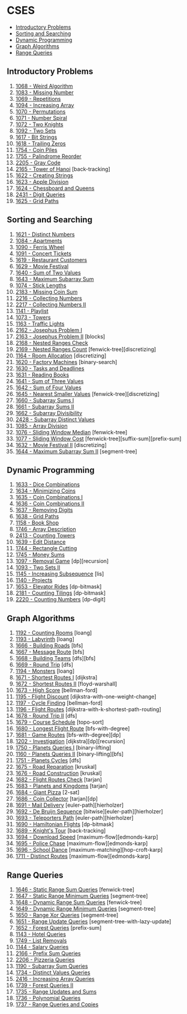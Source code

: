 # CSES

- [Introductory Problems](#Introductory-Problems)
- [Sorting and Searching](#Sorting-and-Searching)
- [Dynamic Programming](#Dynamic-Programming)
- [Graph Algorithms](#Graph-Algorithms)
- [Range Queries](#Range-Queries)

## Introductory Problems

1. [1068 - Weird Algorithm](1068%20-%20Weird%20Algorithm.cpp)
1. [1083 - Missing Number](1083%20-%20Missing%20Number.cpp)
1. [1069 - Repetitions](1069%20-%20Repetitions.cpp)
1. [1094 - Increasing Array](1094%20-%20Increasing%20Array.cpp)
1. [1070 - Permutations](1070%20-%20Permutations.cpp)
1. [1071 - Number Spiral](1071%20-%20Number%20Spiral.cpp)
1. [1072 - Two Knights](1072%20-%20Two%20Knights.cpp)
1. [1092 - Two Sets](1092%20-%20Two%20Sets.cpp)
1. [1617 - Bit Strings](1617%20-%20Bit%20Strings.cpp)
1. [1618 - Trailing Zeros](1618%20-%20Trailing%20Zeros.cpp)
1. [1754 - Coin Piles](1754%20-%20Coin%20Piles.cpp)
1. [1755 - Palindrome Reorder](1755%20-%20Palindrome%20Reorder.cpp)
1. [2205 - Gray Code](2205%20-%20Gray%20Code.cpp)
1. [2165 - Tower of Hanoi](2165%20-%20Tower%20of%20Hanoi.cpp) [back-tracking]
1. [1622 - Creating Strings](1622%20-%20Creating%20Strings.cpp)
1. [1623 - Apple Division](1623%20-%20Apple%20Division.cpp)
1. [1624 - Chessboard and Queens](1624%20-%20Chessboard%20and%20Queens.cpp)
1. [2431 - Digit Queries](2431%20-%20Digit%20Queries.cpp)
1. [1625 - Grid Paths](1625%20-%20Grid%20Paths.cpp)

## Sorting and Searching
1. [1621 - Distinct Numbers](1621%20-%20Distinct%20Numbers.cpp)
1. [1084 - Apartments](1084%20-%20Apartments.cpp)
1. [1090 - Ferris Wheel](1090%20-%20Ferris%20Wheel.cpp)
1. [1091 - Concert Tickets](1091%20-%20Concert%20Tickets.cpp)
1. [1619 - Restaurant Customers](1619%20-%20Restaurant%20Customers.cpp)
1. [1629 - Movie Festival](1629%20-%20Movie%20Festival.cpp)
1. [1640 - Sum of Two Values](1640%20-%20Sum%20of%20Two%20Values.cpp)
1. [1643 - Maximum Subarray Sum](1643%20-%20Maximum%20Subarray%20Sum.cpp)
1. [1074 - Stick Lengths](1074%20-%20Stick%20Lengths.cpp)
1. [2183 - Missing Coin Sum](2183%20-%20Missing%20Coin%20Sum.cpp)
1. [2216 - Collecting Numbers](2216%20-%20Collecting%20Numbers.cpp)
1. [2217 - Collecting Numbers II](2217%20-%20Collecting%20Numbers%20II.cpp)
1. [1141 - Playlist](1141%20-%20Playlist.cpp)
1. [1073 - Towers](1073%20-%20Towers.cpp)
1. [1163 - Traffic Lights](1163%20-%20Traffic%20Lights.cpp)
1. [2162 - Josephus Problem I](2162%20-%20Josephus%20Problem%20I.cpp)
1. [2163 - Josephus Problem II](2163%20-%20Josephus%20Problem%20II.cpp) [blocks]
1. [2168 - Nested Ranges Check](2168%20-%20Nested%20Ranges%20Check.cpp)
1. [2169 - Nested Ranges Count](2169%20-%20Nested%20Ranges%20Count.cpp) [fenwick-tree][discretizing]
1. [1164 - Room Allocation](1164%20-%20Room%20Allocation.cpp) [discretizing]
1. [1620 - Factory Machines](1620%20-%20Factory%20Machines.cpp) [binary-search]
1. [1630 - Tasks and Deadlines](1630%20-%20Tasks%20and%20Deadlines.cpp)
1. [1631 - Reading Books](1631%20-%20Reading%20Books.cpp)
1. [1641 - Sum of Three Values](1641%20-%20Sum%20of%20Three%20Values.cpp)
1. [1642 - Sum of Four Values](1642%20-%20Sum%20of%20Four%20Values.cpp)
1. [1645 - Nearest Smaller Values](1645%20-%20Nearest%20Smaller%20Values.cpp) [fenwick-tree][discretizing]
1. [1660 - Subarray Sums I](1660%20-%20Subarray%20Sums%20I.cpp)
1. [1661 - Subarray Sums II](1661%20-%20Subarray%20Sums%20II.cpp)
1. [1662 - Subarray Divisibility](1662%20-%20Subarray%20Divisibility.cpp)
1. [2428 - Subarray Distinct Values](2428%20-%20Subarray%20Distinct%20Values.cpp)
1. [1085 - Array Division](1085%20-%20Array%20Division.cpp)
1. [1076 - Sliding Window Median](1076%20-%20Sliding%20Window%20Median.cpp) [fenwick-tree]
1. [1077 - Sliding Window Cost](1077%20-%20Sliding%20Window%20Cost.cpp) [fenwick-tree][suffix-sum][prefix-sum]
1. [1632 - Movie Festival II](1632%20-%20Movie%20Festival%20II.cpp) [discretizing]
1. [1644 - Maximum Subarray Sum II](1644%20-%20Maximum%20Subarray%20Sum%20II.cpp) [segment-tree]

## Dynamic Programming
1. [1633 - Dice Combinations](1633%20-%20Dice%20Combinations.cpp)
1. [1634 - Minimizing Coins](1634%20-%20Minimizing%20Coins.cpp)
1. [1635 - Coin Combinations I](1635%20-%20Coin%20Combinations%20I.cpp)
1. [1636 - Coin Combinations II](1636%20-%20Coin%20Combinations%20II.cpp)
1. [1637 - Removing Digits](1637%20-%20Removing%20Digits.cpp)
1. [1638 - Grid Paths](1638%20-%20Grid%20Paths.cpp)
1. [1158 - Book Shop](1158%20-%20Book%20Shop.cpp)
1. [1746 - Array Description](1746%20-%20Array%20Description.cpp)
1. [2413 - Counting Towers](2413%20-%20Counting%20Towers.cpp)
1. [1639 - Edit Distance](1639%20-%20Edit%20Distance.cpp)
1. [1744 - Rectangle Cutting](1744%20-%20Rectangle%20Cutting.cpp)
1. [1745 - Money Sums](1745%20-%20Money%20Sums.cpp)
1. [1097 - Removal Game](1097%20-%20Removal%20Game.cpp) [dp][recursion]
1. [1093 - Two Sets II](1093%20-%20Two%20Sets%20II.cpp)
1. [1145 - Increasing Subsequence](1145%20-%20Increasing%20Subsequence.cpp) [lis]
1. [1140 - Projects](1140%20-%20Projects.cpp)
1. [1653 - Elevator Rides](1653%20-%20Elevator%20Rides.cpp) [dp-bitmask]
1. [2181 - Counting Tilings](2181%20-%20Counting%20Tilings.cpp) [dp-bitmask]
1. [2220 - Counting Numbers](2220%20-%20Counting%20Numbers.cpp) [dp-digit]

## Graph Algorithms
1. [1192 - Counting Rooms](1192%20-%20Counting%20Rooms.cpp) [loang]
1. [1193 - Labyrinth](1193%20-%20Labyrinth.cpp) [loang]
1. [1666 - Building Roads](1666%20-%20Building%20Roads.cpp) [bfs]
1. [1667 - Message Route](1667%20-%20Message%20Route.cpp) [bfs]
1. [1668 - Building Teams](1668%20-%20Building%20Teams.cpp) [dfs][bfs]
1. [1669 - Round Trip](1669%20-%20Round%20Trip.cpp) [dfs]
1. [1194 - Monsters](1194%20-%20Monsters.cpp) [loang]
1. [1671 - Shortest Routes I](1671%20-%20Shortest%20Routes%20I.cpp) [dijkstra]
1. [1672 - Shortest Routes II](1672%20-%20Shortest%20Routes%20II.cpp) [floyd-warshall]
1. [1673 - High Score](1673%20-%20High%20Score.cpp) [bellman-ford]
1. [1195 - Flight Discount](1195%20-%20Flight%20Discount.cpp) [dijkstra-with-one-weight-change]
1. [1197 - Cycle Finding](1197%20-%20Cycle%20Finding.cpp) [bellman-ford]
1. [1196 - Flight Routes](1196%20-%20Flight%20Routes.cpp) [dijkstra-with-k-shortest-path-routing]
1. [1678 - Round Trip II](1678%20-%20Round%20Trip%20II.cpp) [dfs]
1. [1679 - Course Schedule](1679%20-%20Course%20Schedule.cpp) [topo-sort]
1. [1680 - Longest Flight Route](1680%20-%20Longest%20Flight%20Route.cpp) [bfs-with-degree]
1. [1681 - Game Routes](1681%20-%20Game%20Routes.cpp) [bfs-with-degree][dp]
1. [1202 - Investigation](1202%20-%20Investigation.cpp) [dijkstra][dp][recursion]
1. [1750 - Planets Queries I](1750%20-%20Planets%20Queries%20I.cpp) [binary-lifting]
1. [1160 - Planets Queries II](1160%20-%20Planets%20Queries%20II.cpp) [binary-lifting][bfs]
1. [1751 - Planets Cycles](1751%20-%20Planets%20Cycles.cpp) [dfs]
1. [1675 - Road Reparation](1675%20-%20Road%20Reparation.cpp) [kruskal]
1. [1676 - Road Construction](1676%20-%20Road%20Construction.cpp) [kruskal]
1. [1682 - Flight Routes Check](1682%20-%20Flight%20Routes%20Check.cpp) [tarjan]
1. [1683 - Planets and Kingdoms](1683%20-%20Planets%20and%20Kingdoms.cpp) [tarjan]
1. [1684 - Giant Pizza](1684%20-%20Giant%20Pizza.cpp) [2-sat]
1. [1686 - Coin Collector](1686%20-%20Coin%20Collector.cpp) [tarjan][dp]
1. [1691 - Mail Delivery](1691%20-%20Mail%20Delivery.cpp) [euler-path][hierholzer]
1. [1692 - De Bruijn Sequence](1692%20-%20De%20Bruijn%20Sequence.cpp) [bitwise][euler-path][hierholzer]
1. [1693 - Teleporters Path](1693%20-%20Teleporters%20Path.cpp) [euler-path][hierholzer]
1. [1690 - Hamiltonian Flights](1690%20-%20Hamiltonian%20Flights.cpp) [dp-bitmask]
1. [1689 - Knight's Tour](1689%20-%20Knight's%20Tour.cpp) [back-tracking]
1. [1694 - Download Speed](1694%20-%20Download%20Speed.cpp) [maximum-flow][edmonds-karp]
1. [1695 - Police Chase](1695%20-%20Police%20Chase.cpp) [maximum-flow][edmonds-karp]
1. [1696 - School Dance](1696%20-%20School%20Dance.cpp) [maximum-matching][hop-croft-karp]
1. [1711 - Distinct Routes](1711%20-%20Distinct%20Routes.cpp) [maximum-flow][edmonds-karp]

## Range Queries
1. [1646 - Static Range Sum Queries](1646%20-%20Static%20Range%20Sum%20Queries.cpp) [fenwick-tree]
1. [1647 - Static Range Minimum Queries](1647%20-%20Static%20Range%20Minimum%20Queries.cpp) [segment-tree]
1. [1648 - Dynamic Range Sum Queries](1648%20-%20Dynamic%20Range%20Sum%20Queries.cpp) [fenwick-tree]
1. [1649 - Dynamic Range Minimum Queries](1649%20-%20Dynamic%20Range%20Minimum%20Queries.cpp) [segment-tree]
1. [1650 - Range Xor Queries](1650%20-%20Range%20Xor%20Queries.cpp) [segment-tree]
1. [1651 - Range Update Queries](1651%20-%20Range%20Update%20Queries.cpp) [segment-tree-with-lazy-update]
1. [1652 - Forest Queries](1652%20-%20Forest%20Queries.cpp) [prefix-sum]
1. [1143 - Hotel Queries](1143%20-%20Hotel%20Queries.cpp)
1. [1749 - List Removals](1749%20-%20List%20Removals.cpp)
1. [1144 - Salary Queries](1144%20-%20Salary%20Queries.cpp)
1. [2166 - Prefix Sum Queries](2166%20-%20Prefix%20Sum%20Queries.cpp)
1. [2206 - Pizzeria Queries](2206%20-%20Pizzeria%20Queries.cpp)
1. [1190 - Subarray Sum Queries](1190%20-%20Subarray%20Sum%20Queries.cpp)
1. [1734 - Distinct Values Queries](1734%20-%20Distinct%20Values%20Queries.cpp)
1. [2416 - Increasing Array Queries](2416%20-%20Increasing%20%Array%20Queries.cpp)
1. [1739 - Forest Queries II](1739%20-%20Forest%20Queries%20II.cpp)
1. [1735 - Range Updates and Sums](1735%20-%20Range%20Updates%20and%20Sums.cpp)
1. [1736 - Polynomial Queries](1736%20-%20Polynomial%20Queries.cpp)
1. [1737 - Range Queries and Copies](1737%20-%20Range%20Queries%20and%20Copies.cpp)
